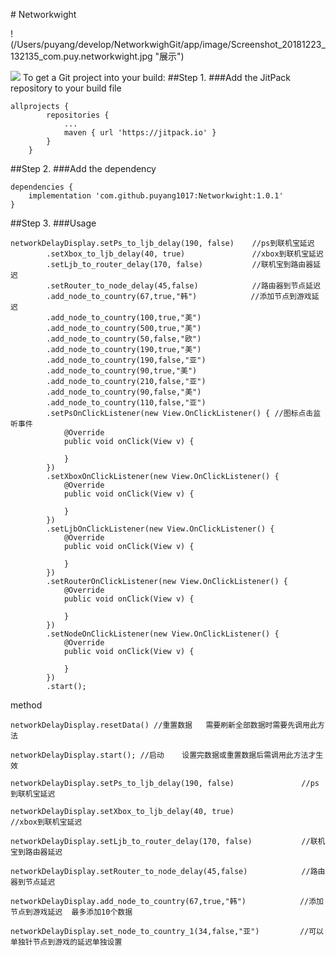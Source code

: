 ﻿﻿# Networkwight


!(﻿/Users/puyang/develop/NetworkwighGit/app/image/Screenshot_20181223_132135_com.puy.networkwight.jpg "展示")


[![](https://jitpack.io/v/puyang1017/Networkwight.svg)](https://jitpack.io/#puyang1017/Networkwight)
To get a Git project into your build:
##Step 1.
###Add the JitPack repository to your build file
```
allprojects {
		repositories {
			...
			maven { url 'https://jitpack.io' }
		}
	}
```

##Step 2.
###Add the dependency
```
dependencies {
	implementation 'com.github.puyang1017:Networkwight:1.0.1'
}
```
##Step 3.
###Usage
```
networkDelayDisplay.setPs_to_ljb_delay(190, false)    //ps到联机宝延迟
        .setXbox_to_ljb_delay(40, true)               //xbox到联机宝延迟
        .setLjb_to_router_delay(170, false)           //联机宝到路由器延迟
        .setRouter_to_node_delay(45,false)            //路由器到节点延迟
        .add_node_to_country(67,true,"韩")            //添加节点到游戏延迟
        .add_node_to_country(100,true,"美")
        .add_node_to_country(500,true,"美")
        .add_node_to_country(50,false,"欧")
        .add_node_to_country(190,true,"美")
        .add_node_to_country(190,false,"亚")
        .add_node_to_country(90,true,"美")
        .add_node_to_country(210,false,"亚")
        .add_node_to_country(90,false,"美")
        .add_node_to_country(110,false,"亚")
        .setPsOnClickListener(new View.OnClickListener() { //图标点击监听事件
            @Override
            public void onClick(View v) {

            }
        })
        .setXboxOnClickListener(new View.OnClickListener() {
            @Override
            public void onClick(View v) {

            }
        })
        .setLjbOnClickListener(new View.OnClickListener() {
            @Override
            public void onClick(View v) {

            }
        })
        .setRouterOnClickListener(new View.OnClickListener() {
            @Override
            public void onClick(View v) {

            }
        })
        .setNodeOnClickListener(new View.OnClickListener() {
            @Override
            public void onClick(View v) {

            }
        })
        .start();
```
method
```
networkDelayDisplay.resetData() //重置数据   需要刷新全部数据时需要先调用此方法

networkDelayDisplay.start(); //启动    设置完数据或重置数据后需调用此方法才生效

networkDelayDisplay.setPs_to_ljb_delay(190, false)               //ps到联机宝延迟

networkDelayDisplay.setXbox_to_ljb_delay(40, true)               //xbox到联机宝延迟

networkDelayDisplay.setLjb_to_router_delay(170, false)           //联机宝到路由器延迟

networkDelayDisplay.setRouter_to_node_delay(45,false)            //路由器到节点延迟

networkDelayDisplay.add_node_to_country(67,true,"韩")            //添加节点到游戏延迟  最多添加10个数据

networkDelayDisplay.set_node_to_country_1(34,false,"亚")         //可以单独针节点到游戏的延迟单独设置

```


